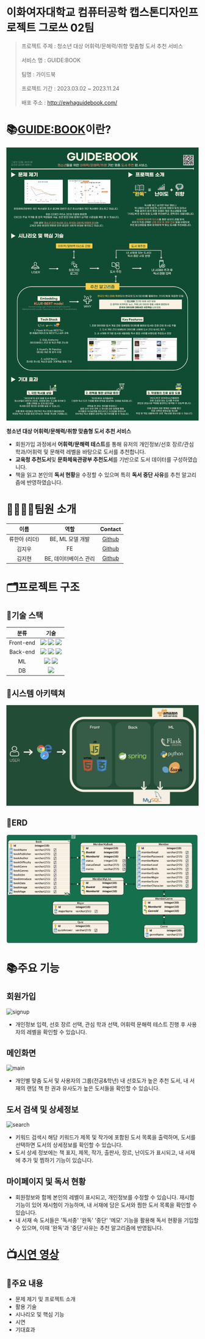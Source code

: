 # 이화여자대학교 컴퓨터공학 캡스톤디자인프로젝트 그로쓰 02팀

> 프로젝트 주제 : 청소년 대상 어휘력/문해력/취향 맞춤형 도서 추천 서비스 <br/><br/>
> 서비스 명 : GUIDE:BOOK  <br/><br/>
> 팀명 : 가이드북 <br/><br/>
> 프로젝트 기간 : 2023.03.02 ~ 2023.11.24 <br/><br/>
> 배포 주소 : http://ewhaguidebook.com/

# 📚[GUIDE:BOOK](http://ewhaguidebook.com/)이란?
![포스터](readme_document/poster.png)

**청소년 대상 어휘력/문해력/취향 맞춤형 도서 추천 서비스**

- 회원가입 과정에서 **어휘력/문해력 테스트**를 통해 유저의 개인정보/선호 장르/관심 학과/어휘력 및 문해력 레벨을 바탕으로 도서를 추천합니다.
- **교육청 추천도서**및 **문화체육관광부 추천도서**를 기반으로 도서 데이터를 구성하였습니다.
- 책을 읽고 본인의 **독서 현황**을 수정할 수 있으며 특히 **독서 중단 사유**를 추천 알고리즘에 반영하였습니다.

# 👨‍👩‍👧‍👦팀원 소개

|     이름      |            역할             |                  Contact                  |
| :-----------: | :-------------------------: | :---------------------------------------: |
| 류한아 (리더)   |      BE, ML 모델 개발       |  [Github](https://github.com/AntBean94)     |
|    김지우     | FE                        |  [Github](https://github.com/kjw3757)       |
|    김지현     |    BE, 데이터베이스 관리     |  [Github](https://github.com/wlgus253254)     |


# 🗂️프로젝트 구조
## 📁기술 스택

|     분류      |                                                                                                                                        기술                                                                                                                                         |
| :-----------: | :---------------------------------------------------------------------------------------------------------------------------------------------------------------------------------------------------------------------------------------------------------------------------------: |
|   Front-end   |                                                                                                      <img src="https://img.shields.io/badge/html5-E34F26?style=for-the-badge&logo=html5&logoColor=white"> <img src="https://img.shields.io/badge/css-1572B6?style=for-the-badge&logo=css3&logoColor=white"> <img src="https://img.shields.io/badge/javascript-F7DF1E?style=for-the-badge&logo=javascript&logoColor=black">                                                                                                     |
|   Back-end    | <img src="https://img.shields.io/badge/spring-6DB33F?style=for-the-badge&logo=spring&logoColor=white"> <img src="https://img.shields.io/badge/springboot-6DB33F?style=for-the-badge&logo=springboot&logoColor=white"> <img src="https://img.shields.io/badge/flask-000000?style=for-the-badge&logo=flask&logoColor=white">  |
|      ML       |                                                                    <img src="https://img.shields.io/badge/scikitlearn-F7931E?style=for-the-badge&logo=scikitlearn&logoColor=white">                      <img src="https://img.shields.io/badge/python-3776AB?style=for-the-badge&logo=python&logoColor=white">                                                     |
|      DB       |                                                                                                         <img src="https://img.shields.io/badge/mysql-4479A1?style=for-the-badge&logo=mysql&logoColor=white">                                                                                                       |


## 📁시스템 아키텍쳐

![시스템구조](readme_document/system_arch.png)  

## 📁ERD

![ERD](readme_document/ERD.png)


# 📚주요 기능

## 회원가입
![signup](readme_document/signup.gif)
- 개인정보 입력, 선호 장르 선택, 관심 학과 선택, 어휘력 문해력 테스트 진행 후 사용자의 레벨을 확인할 수 있습니다.<br/>

## 메인화면
![main](readme_document/main.gif)
- 개인별 맞춤 도서 및 사용자의 그룹(전공&학년) 내 선호도가 높은 추천 도서, 내 서재의 랜덤 책 한 권과 유사도가 높은 도서들을 확인할 수 있습니다.<br/>

## 도서 검색 및 상세정보
![search](readme_document/search.gif)
- 키워드 검색시 해당 키워드가 제목 및 작가에 포함된 도서 목록을 출력하며, 도서를 선택하면 도서의 상세정보를 확인할 수 있습니다.<br/>
- 도서 상세 정보에는 책 표지, 제목, 작가, 출판사, 장르, 난이도가 표시되고, 내 서재에 추가 및 찜하기 기능이 있습니다.<br/>

## 마이페이지 및 독서 현황

- 회원정보와 함께 본인의 레벨이 표시되고, 개인정보를 수정할 수 있습니다. 재시험 기능이 있어 재시험이 가능하며, 내 서재에 담은 도서와 찜한 도서 목록을 확인할 수 있습니다.<br/>
- 내 서재 속 도서들은 '독서중' '완독' '중단' '메모' 기능을 활용해 독서 현황을 기입할 수 있으며, 이때 '완독'과 '중단'사유는 추천 알고리즘에 반영됩니다.<br/>

  


# 📺[시연 영상](https://www.youtube.com/watch?v=7KpBBu7_FRY)
## 📍주요 내용
- 문제 제기 및 프로젝트 소개<br/>
- 활용 기술<br/>
- 시나리오 및 핵심 기능<br/>
- 시연<br/>
- 기대효과 <br/>




